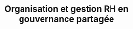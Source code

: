 ---
tags: asso_cards
cardOrder: order:2;
wrapColor: blue_wrap
title: Organisation et gestion RH en gouvernance partagée
image: /img/gouvernance.png
imgClass: img_x_fit
altImage: Gouvernance Partagée
jqueryClass: gouvernance
bgColor:  bg_blue
backTitleColor: yellow
textColor: white
description: ["Accompagner les modèles de gouvernance au sein du Monde Associatif et d’organisations"]
descriptionListItem: ["Structuration de l’organisation","Clarification des rôles", "Formalisation des pratiques","Création d’outils sur mesure"]
buttonBack: card_btn
---